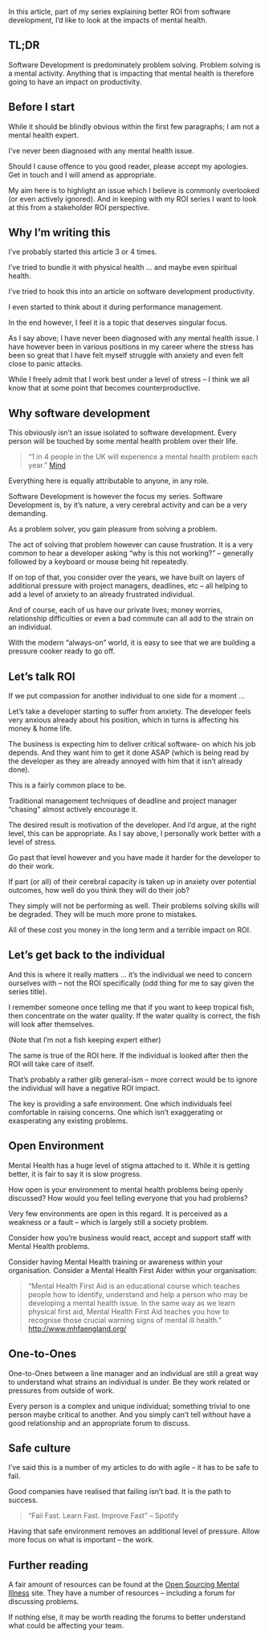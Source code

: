 In this article, part of my series explaining better ROI from software development, I’d like to look at the impacts of mental health.

## TL;DR

Software Development is predominately problem solving. Problem solving is a mental activity. Anything that is impacting that mental health is therefore going to have an impact on productivity.

## Before I start

While it should be blindly obvious within the first few paragraphs; I am not a mental health expert.

I’ve never been diagnosed with any mental health issue.

Should I cause offence to you good reader, please accept my apologies. Get in touch and I will amend as appropriate.

My aim here is to highlight an issue which I believe is commonly overlooked (or even actively ignored). And in keeping with my ROI series I want to look at this from a stakeholder ROI perspective.

## Why I’m writing this

I’ve probably started this article 3 or 4 times.

I’ve tried to bundle it with physical health … and maybe even spiritual health.

I’ve tried to hook this into an article on software development productivity.

I even started to think about it during performance management.

In the end however, I feel it is a topic that deserves singular focus.

As I say above; I have never been diagnosed with any mental health issue. I have however been in various positions in my career where the stress has been so great that I have felt myself struggle with anxiety and even felt close to panic attacks.

While I freely admit that I work best under a level of stress – I think we all know that at some point that becomes counterproductive.

## Why software development

This obviously isn’t an issue isolated to software development. Every person will be touched by some mental health problem over their life.

> “1 in 4 people in the UK will experience a mental health problem each year.” [Mind](http://www.mind.org.uk/information-support/types-of-mental-health-problems/statistics-and-facts-about-mental-health/how-common-are-mental-health-problems/)

Everything here is equally attributable to anyone, in any role.

Software Development is however the focus my series. Software Development is, by it’s nature, a very cerebral activity and can be a very demanding.

As a problem solver, you gain pleasure from solving a problem.

The act of solving that problem however can cause frustration. It is a very common to hear a developer asking “why is this not working?” – generally followed by a keyboard or mouse being hit repeatedly.

If on top of that, you consider over the years, we have built on layers of additional pressure with project managers, deadlines, etc – all helping to add a level of anxiety to an already frustrated individual.

And of course, each of us have our private lives; money worries, relationship difficulties or even a bad commute can all add to the strain on an individual.

With the modern “always-on” world, it is easy to see that we are building a pressure cooker ready to go off.

## Let’s talk ROI

If we put compassion for another individual to one side for a moment …

Let’s take a developer starting to suffer from anxiety. The developer feels very anxious already about his position, which in turns is affecting his money & home life.

The business is expecting him to deliver critical software- on which his job depends. And they want him to get it done ASAP (which is being read by the developer as they are already annoyed with him that it isn’t already done).

This is a fairly common place to be.

Traditional management techniques of deadline and project manager “chasing” almost actively encourage it.

The desired result is motivation of the developer. And I’d argue, at the right level, this can be appropriate. As I say above, I personally work better with a level of stress.

Go past that level however and you have made it harder for the developer to do their work.

If part (or all) of their cerebral capacity is taken up in anxiety over potential outcomes, how well do you think they will do their job?

They simply will not be performing as well. Their problems solving skills will be degraded. They will be much more prone to mistakes.

All of these cost you money in the long term and a terrible impact on ROI.

## Let’s get back to the individual

And this is where it really matters … it’s the individual we need to concern ourselves with – not the ROI specifically (odd thing for me to say given the series title).

I remember someone once telling me that if you want to keep tropical fish, then concentrate on the water quality. If the water quality is correct, the fish will look after themselves.

(Note that I’m not a fish keeping expert either)

The same is true of the ROI here. If the individual is looked after then the ROI will take care of itself.

That’s probably a rather glib general-ism – more correct would be to ignore the individual will have a negative ROI impact.

The key is providing a safe environment. One which individuals feel comfortable in raising concerns. One which isn’t exaggerating or exasperating any existing problems.

## Open Environment

Mental Health has a huge level of stigma attached to it. While it is getting better, it is fair to say it is slow progress.

How open is your environment to mental health problems being openly discussed? How would you feel telling everyone that you had problems?

Very few environments are open in this regard. It is perceived as a weakness or a fault – which is largely still a society problem.

Consider how you’re business would react, accept and support staff with Mental Health problems.

Consider having Mental Health training or awareness within your organisation. Consider a Mental Health First Aider within your organisation:

> “Mental Health First Aid is an educational course which teaches people how to identify, understand and help a person who may be developing a mental health issue. In the same way as we learn physical first aid, Mental Health First Aid teaches you how to recognise those crucial warning signs of mental ill health.” http://www.mhfaengland.org/

## One-to-Ones

One-to-Ones between a line manager and an individual are still a great way to understand what strains an individual is under. Be they work related or pressures from outside of work.

Every person is a complex and unique individual; something trivial to one person maybe critical to another. And you simply can’t tell without have a good relationship and an appropriate forum to discuss.

## Safe culture

I’ve said this is a number of my articles to do with agile – it has to be safe to fail.

Good companies have realised that failing isn’t bad. It is the path to success.

> “Fail Fast. Learn Fast. Improve Fast” – Spotify

Having that safe environment removes an additional level of pressure. Allow more focus on what is important – the work.

## Further reading

A fair amount of resources can be found at the [Open Sourcing Mental Illness](http://osmihelp.org/) site. They have a number of resources – including a forum for discussing problems.

If nothing else, it may be worth reading the forums to better understand what could be affecting your team.